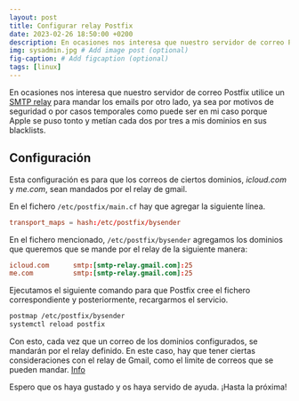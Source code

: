 ```yaml
---
layout: post
title: Configurar relay Postfix
date: 2023-02-26 18:50:00 +0200
description: En ocasiones nos interesa que nuestro servidor de correo Postfix utilice un SMTP relay para mandar los emails por otro lado.
img: sysadmin.jpg # Add image post (optional)
fig-caption: # Add figcaption (optional)
tags: [linux]
---
```


En ocasiones nos interesa que nuestro servidor de correo Postfix utilice un [SMTP relay](https://www.ionos.es/digitalguide/correo-electronico/cuestiones-tecnicas/smtp-relay/#c184170) para mandar los emails por otro lado, ya sea por motivos de seguridad o por casos temporales como puede ser en mi caso porque Apple se puso tonto y metían cada dos por tres a mis dominios en sus blacklists.


## Configuración

Esta configuración es para que los correos de ciertos dominios, _icloud.com_ y _me.com_, sean mandados por el relay de gmail.

En el fichero `/etc/postfix/main.cf` hay que agregar la siguiente línea.

```conf
transport_maps = hash:/etc/postfix/bysender
```

En el fichero mencionado, `/etc/postfix/bysender` agregamos los dominios que queremos que se mande por el relay de la siguiente manera:

```conf
icloud.com      smtp:[smtp-relay.gmail.com]:25
me.com          smtp:[smtp-relay.gmail.com]:25
```

Ejecutamos el siguiente comando para que Postfix cree el fichero correspondiente y posteriormente, recargarmos el servicio.

```bash
postmap /etc/postfix/bysender
systemctl reload postfix
```

Con esto, cada vez que un correo de los dominios configurados, se mandarán por el relay definido. En este caso, hay que tener ciertas consideraciones con el relay de Gmail, como el limite de correos que se pueden mandar. [Info](https://support.google.com/a/answer/2956491?hl=es-419#zippy=%2Crevisa-los-l%C3%ADmites-de-env%C3%ADo-del-servicio-de-relay-smtp)

Espero que os haya gustado y os haya servido de ayuda. ¡Hasta la próxima!
